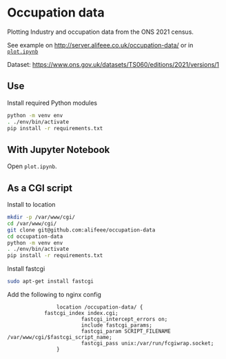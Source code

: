 # Occupation data

Plotting Industry and occupation data from the ONS 2021 census.

See example on <http://server.alifeee.co.uk/occupation-data/> or in [`plot.ipynb`](./plot.ipynb)

Dataset: <https://www.ons.gov.uk/datasets/TS060/editions/2021/versions/1>

## Use

Install required Python modules

```bash
python -m venv env
. ./env/bin/activate
pip install -r requirements.txt
```

## With Jupyter Notebook

Open `plot.ipynb`.

## As a CGI script

Install to location

```bash
mkdir -p /var/www/cgi/
cd /var/www/cgi/
git clone git@github.com:alifeee/occupation-data
cd occupation-data
python -m venv env
. ./env/bin/activate
pip install -r requirements.txt
```

Install fastcgi

```bash
sudo apt-get install fastcgi
```

Add the following to nginx config

```nginx
                location /occupation-data/ {
			fastcgi_index index.cgi;
                        fastcgi_intercept_errors on;
                        include fastcgi_params;
                        fastcgi_param SCRIPT_FILENAME /var/www/cgi/$fastcgi_script_name;
                        fastcgi_pass unix:/var/run/fcgiwrap.socket;
                }
```
